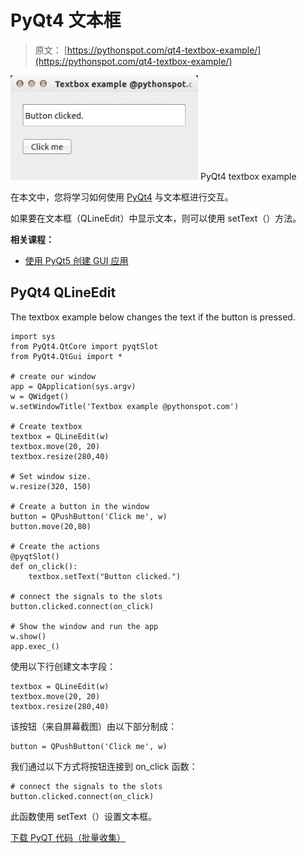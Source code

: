 # PyQt4 文本框

> 原文： [https://pythonspot.com/qt4-textbox-example/](https://pythonspot.com/qt4-textbox-example/)

![pyqt textbox](img/b2c2549d84491412df87f80cf61fbbdc.jpg) PyQt4 textbox example

在本文中，您将学习如何使用 [PyQt4](https://pythonspot.com/pyqt4/) 与文本框进行交互。

如果要在文本框（QLineEdit）中显示文本，则可以使用 setText（）方法。

**相关课程：**

*   [使用 PyQt5 创建 GUI 应用](https://gum.co/pysqtsamples)

## PyQt4 QLineEdit

The textbox example below changes the text if the button is pressed.

```
import sys
from PyQt4.QtCore import pyqtSlot
from PyQt4.QtGui import *

# create our window
app = QApplication(sys.argv)
w = QWidget()
w.setWindowTitle('Textbox example @pythonspot.com')

# Create textbox
textbox = QLineEdit(w)
textbox.move(20, 20)
textbox.resize(280,40)

# Set window size.
w.resize(320, 150)

# Create a button in the window
button = QPushButton('Click me', w)
button.move(20,80)

# Create the actions
@pyqtSlot()
def on_click():
    textbox.setText("Button clicked.")

# connect the signals to the slots
button.clicked.connect(on_click)

# Show the window and run the app
w.show()
app.exec_()

```

使用以下行创建文本字段：

```
textbox = QLineEdit(w)
textbox.move(20, 20)
textbox.resize(280,40)

```

该按钮（来自屏幕截图）由以下部分制成：

```
button = QPushButton('Click me', w)

```

我们通过以下方式将按钮连接到 on_click 函数：

```
# connect the signals to the slots
button.clicked.connect(on_click)

```

此函数使用 setText（）设置文本框。

[下载 PyQT 代码（批量收集）](https://pythonspot.com/python-qt-examples/)